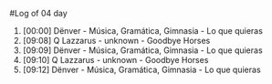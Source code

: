 #Log of 04 day

1. [00:00] Dënver - Música, Gramática, Gimnasia - Lo que quieras
1. [09:08] Q Lazzarus - unknown - Goodbye Horses
1. [09:09] Dënver - Música, Gramática, Gimnasia - Lo que quieras
1. [09:10] Q Lazzarus - unknown - Goodbye Horses
1. [09:12] Dënver - Música, Gramática, Gimnasia - Lo que quieras
